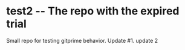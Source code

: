 # test2 -- The repo with the expired trial
Small repo for testing gitprime behavior.
Update #1.
update 2
